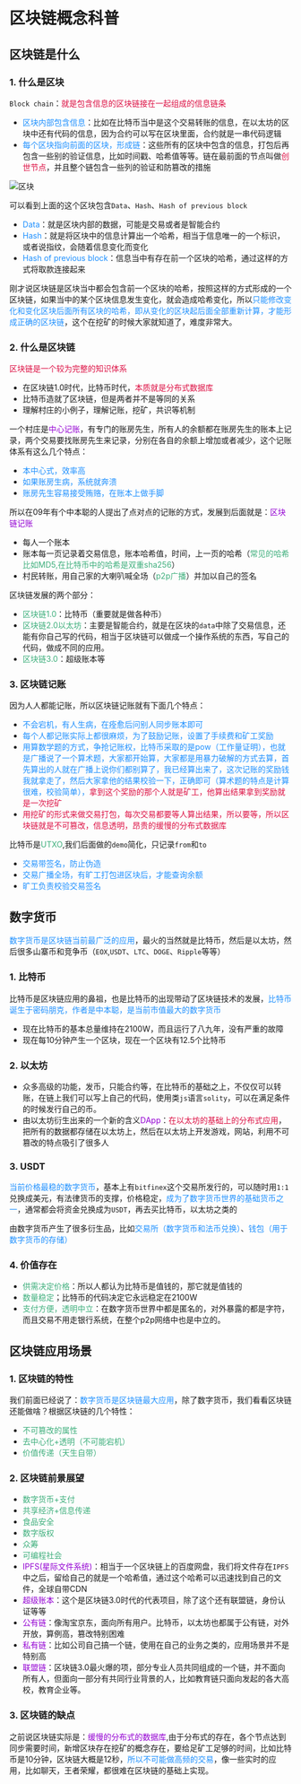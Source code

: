 # 区块链概念科普

## 区块链是什么
### 1. 什么是区块
`Block chain`：<font color=#DD1144>就是包含信息的区块链接在一起组成的信息链条</font>
+ <font color=#1E90FF>区块内部包含信息</font>：比如在比特币当中是这个交易转账的信息，在以太坊的区块中还有代码的信息，因为合约可以写在区块里面，合约就是一串代码逻辑
+ <font color=#1E90FF>每个区块指向前面的区块，形成链</font>：这些所有的区块中包含的信息，打包后再包含一些别的验证信息，比如时间戳、哈希值等等。链在最前面的节点叫做<font color=#DD1144>创世节点</font>，并且整个链包含一些列的验证和防篡改的措施

<img :src="$withBase('/blockchain_one_block.png')" alt="区块">

可以看到上面的这个区块包含`Data`、`Hash`、`Hash of previous block`
+ <font color=#1E90FF>Data</font>：就是区块内部的数据，可能是交易或者是智能合约
+ <font color=#1E90FF>Hash</font>：就是将区块中的信息计算出一个哈希，相当于信息唯一的一个标识，或者说指纹，会随着信息变化而变化
+ <font color=#1E90FF>Hash of previous block</font>：信息当中有存在前一个区块的哈希，通过这样的方式将取款连接起来

刚才说区块链是区块当中都会包含前一个区块的哈希，按照这样的方式形成的一个区块链，如果当中的某个区块信息发生变化，就会造成哈希变化，所以<font color=#1E90FF>只能修改变化和变化区块后面所有区块的哈希，即从变化的区块起后面全部重新计算，才能形成正确的区块链</font>，这个在挖矿的时候大家就知道了，难度非常大。

### 2. 什么是区块链
<font color=#DD1144>区块链是一个较为完整的知识体系</font>

+ 在区块链1.0时代，比特币时代，<font color=#DD1144>本质就是分布式数据库</font>
+ 比特币造就了区块链，但是两者并不是等同的关系
+ 理解村庄的小例子，理解记账，挖矿，共识等机制

一个村庄是<font color=#9400D3>中心记账</font>，有专门的账房先生，所有人的余额都在账房先生的账本上记录，两个交易要找账房先生来记录，分别在各自的余额上增加或者减少，这个记账体系有这么几个特点：
+ <font color=#1E90FF>本中心式，效率高</font>
+ <font color=#1E90FF>如果账房生病，系统就奔溃</font>
+ <font color=#1E90FF>账房先生容易接受贿赂，在账本上做手脚</font>

所以在09年有个中本聪的人提出了点对点的记账的方式，发展到后面就是：<font color=#9400D3>区块链记账</font>
+ 每人一个账本
+ 账本每一页记录着交易信息，账本哈希值，时间，上一页的哈希（<font color=#3eaf7c>常见的哈希比如MD5,在比特币中的哈希是双重sha256</font>）
+ 村民转账，用自己家的大喇叭喊全场（<font color=#3eaf7c>p2p广播</font>）并加以自己的签名

区块链发展的两个部分：
+ <font color=#3eaf7c>区块链1.0</font>：比特币（重要就是做各种币）
+ <font color=#3eaf7c>区块链2.0以太坊</font>：主要是智能合约，就是在区块的`data`中除了交易信息，还能有你自己写的代码，相当于区块链可以做成一个操作系统的东西，写自己的代码，做成不同的应用。
+ <font color=#3eaf7c>区块链3.0</font>：超级账本等

### 3. 区块链记账
因为人人都能记账，所以区块链记账就有下面几个特点：
+ <font color=#1E90FF>不会宕机，有人生病，在痊愈后问别人同步账本即可</font>
+ <font color=#1E90FF>每个人都记账实际上都很麻烦，为了鼓励记账，设置了手续费和矿工奖励</font>
+ <font color=#1E90FF>用算数学题的方式，争抢记账权，比特币采取的是pow（工作量证明），也就是广播说了一个算术题，大家都开始算，大家都是用暴力破解的方式去算，首先算出的人就在广播上说你们都别算了，我已经算出来了，这次记账的奖励钱我就拿走了，然后大家拿他的结果校验一下，正确即可（算术题的特点是计算很难，校验简单），<font color=#DD1144>拿到这个奖励的那个人就是矿工，他算出结果拿到奖励就是一次挖矿</font></font>
+ <font color=#DD1144>用挖矿的形式来做交易打包，每次交易都要等人算出结果，所以要等，所以区块链就是不可篡改，信息透明，昂贵的缓慢的分布式数据库</font>

比特币是<font color=#3eaf7c>UTXO</font>,我们后面做的`demo`简化，只记录`from`和`to`
+ <font color=#1E90FF>交易带签名，防止伪造</font>
+ <font color=#1E90FF>交易广播全场，有旷工打包进区块后，才能查询余额</font>
+ <font color=#1E90FF>旷工负责校验交易签名</font>

## 数字货币
<font color=#1E90FF>数字货币是区块链当前最广泛的应用</font>，最火的当然就是比特币，然后是以太坊，然后很多山寨币和竞争币（`EOX`,`USDT`、`LTC`、`DOGE`、`Ripple`等等）

### 1. 比特币
比特币是区块链应用的鼻祖，也是比特币的出现带动了区块链技术的发展，<font color=#1E90FF>比特币诞生于密码朋克，作者是中本聪，是当前市值最大的数字货币</font>
+ 现在比特币的基本总量维持在2100W，而且运行了八九年，没有严重的故障
+ 现在每10分钟产生一个区块，现在一个区块有12.5个比特币

### 2. 以太坊
+ 众多高级的功能，发币，只能合约等，在比特币的基础之上，不仅仅可以转账，在链上我们可以写上自己的代码，使用类`js`语言`solity`，可以在满足条件的时候发行自己的币。
+ 由以太坊衍生出来的一个新的含义<font color=#9400D3>DApp</font>：<font color=#DD1144>在以太坊的基础上的分布式应用</font>，把所有的数据都存储在以太坊上，然后在以太坊上开发游戏，网站，利用不可篡改的特点吸引了很多人

### 3. USDT
<font color=#1E90FF>当前价格最稳的数字货币</font>，基本上有`bitfinex`这个交易所发行的，可以随时用`1:1`兑换成美元，有法律货币的支撑，价格稳定，<font color=#1E90FF>成为了数字货币世界的基础货币之一</font>，通常都会将资金兑换成为`USDT`，再去买比特币，以太坊之类的

由数字货币产生了很多衍生品，比如<font color=#1E90FF>交易所（数字货币和法币兑换）</font>、<font color=#1E90FF>钱包（用于数字货币的存储）</font>

### 4. 价值存在
+ <font color=#3eaf7c>供需决定价格</font>：所以人都认为比特币是值钱的，那它就是值钱的
+ <font color=#3eaf7c>数量稳定</font>；比特币的代码决定它永远稳定在2100W
+ <font color=#3eaf7c>支付方便，透明中立</font>：在数字货币世界中都是匿名的，对外暴露的都是字符，而且交易不用走银行系统，在整个p2p网络中也是中立的。

## 区块链应用场景
### 1. 区块链的特性
我们前面已经说了：<font color=#1E90FF>数字货币是区块链最大应用</font>，除了数字货币，我们看看区块链还能做啥？根据区块链的几个特性：
+ <font color=#3eaf7c>不可篡改的属性</font>
+ <font color=#3eaf7c>去中心化+透明（不可能宕机）</font>
+ <font color=#3eaf7c>价值传递（天生自带）</font>

### 2. 区块链前景展望
+ <font color=#3eaf7c>数字货币+支付</font>
+ <font color=#3eaf7c>共享经济+信息传递</font>
+ <font color=#3eaf7c>食品安全</font>
+ <font color=#3eaf7c>数字版权</font>
+ <font color=#3eaf7c>众筹</font>
+ <font color=#3eaf7c>可编程社会</font>
+ <font color=#9400D3>IPFS(星际文件系统)</font>：相当于一个区块链上的百度网盘，我们将文件存在`IPFS`中之后，留给自己的就是一个哈希值，通过这个哈希可以迅速找到自己的文件，全球自带CDN
+ <font color=#9400D3>超级账本</font>：这个是区块链3.0时代的代表项目，除了这个还有联盟链，身份认证等等
+ <font color=#9400D3>公有链</font>：像淘宝京东，面向所有用户。比特币，以太坊也都属于公有链，对外开放，算例高，篡改特别困难
+ <font color=#9400D3>私有链</font>：比如公司自己搞一个链，使用在自己的业务之类的，应用场景并不是特别高
+ <font color=#9400D3>联盟链</font>：区块链3.0最火爆的项，部分专业人员共同组成的一个链，并不面向所有人，但面向一部分有共同行业背景的人，比如教育链只面向发起的各大高校，教育企业等。

### 3. 区块链的缺点
之前说区块链实际是：<font color=#9400D3>缓慢的分布式的数据库</font>,由于分布式的存在，各个节点达到同步需要时间，新增区块存在挖矿的概念存在，要给足矿工足够的时间，比如比特币是10分钟，区块链大概是12秒，<font color=#1E90FF>所以不可能做高频的交易</font>，像一些实时的应用，比如聊天，王者荣耀，都很难在区块链的基础上实现。

